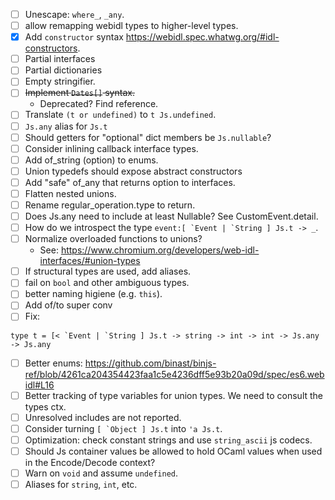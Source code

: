 - [ ] Unescape: `where_`, `_any`.
- [ ] allow remapping webidl types to higher-level types.
- [x] Add `constructor` syntax https://webidl.spec.whatwg.org/#idl-constructors.
- [ ] Partial interfaces
- [ ] Partial dictionaries
- [ ] Empty stringifier.
- [ ] ~~Implement `Dates[]` syntax.~~
  - Deprecated? Find reference.
- [ ] Translate `(t or undefined)` to `t Js.undefined`.
- [ ] `Js.any` alias for `Js.t`
- [ ] Should getters for "optional" dict members be `Js.nullable`?
- [ ] Consider inlining callback interface types.
- [ ] Add of_string (option) to enums.
- [ ] Union typedefs should expose abstract constructors
- [ ] Add "safe" of_any that returns option to interfaces.
- [ ] Flatten nested unions.
- [ ] Rename regular_operation.type to return.
- [ ] Does Js.any need to include at least Nullable? See CustomEvent.detail.
- [ ] How do we introspect the type ``event:[ `Event | `String ] Js.t -> _``.
- [ ] Normalize overloaded functions to unions?
  - See: https://www.chromium.org/developers/web-idl-interfaces/#union-types
- [ ] If structural types are used, add aliases.
- [ ] fail on `bool` and other ambiguous types.
- [ ] better naming higiene (e.g. `this`).
- [ ] Add of/to super conv
- [ ] Fix:

```
type t = [< `Event | `String ] Js.t -> string -> int -> int -> Js.any -> Js.any
```

- [ ] Better enums: https://github.com/binast/binjs-ref/blob/4261ca204354423faa1c5e4236dff5e93b20a09d/spec/es6.webidl#L16
- [ ] Better tracking of type variables for union types. We need to consult the types ctx.
- [ ] Unresolved includes are not reported.
- [ ] Consider turning ``[ `Object ] Js.t`` into `'a Js.t`.
- [ ] Optimization: check constant strings and use `string_ascii` js codecs.
- [ ] Should Js container values be allowed to hold OCaml values when used in the Encode/Decode context?
- [ ] Warn on `void` and assume `undefined`.
- [ ] Aliases for `string`, `int`, etc.
